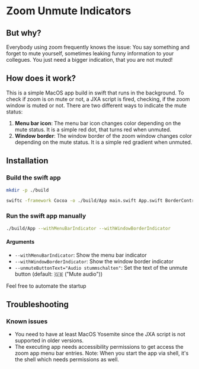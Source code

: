 # Zoom Unmute Indicators

## But why?

Everybody using zoom frequently knows the issue: You say something and forget to mute yourself, sometimes leaking funny information to your collegues.
You just need a bigger indication, that you are not muted!

## How does it work?

This is a simple MacOS app build in swift that runs in the background. To check if zoom is on mute or not, a JXA script is fired, checking, if the zoom window is muted or not. There are two different ways to indicate the mute status:

1. **Menu bar icon**: The menu bar icon changes color depending on the mute status. It is a simple red dot, that turns red when unmuted.
2. **Window border**: The window border of the zoom window changes color depending on the mute status. It is a simple red gradient when unmuted.

## Installation

### Build the swift app

```bash
mkdir -p ./build
```

```bash
swiftc -framework Cocoa -o ./build/App main.swift App.swift BorderController.swift MenuBarMutable.swift WindowBorderMutable.swift
```

### Run the swift app manually

```bash
./build/App --withMenuBarIndicator --withWindowBorderIndicator
```

#### Arguments

- `--withMenuBarIndicator`: Show the menu bar indicator
- `--withWindowBorderIndicator`: Show the window border indicator
- `--unmuteButtonText="Audio stummschalten"`: Set the text of the unmute button (default: 🇬🇧 ("Mute audio"))

Feel free to automate the startup

## Troubleshooting

### Known issues

- You need to have at least MacOS Yosemite since the JXA script is not supported in older versions.
- The executing app needs accessibility permissions to get access the zoom app menu bar entries. Note: When you start the app via shell, it's the shell which needs permissions as well.
